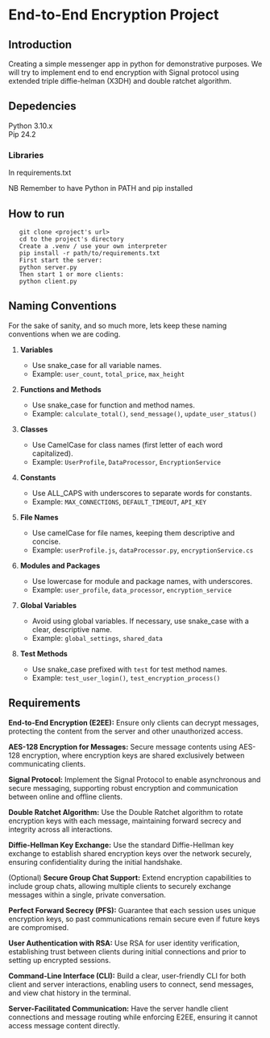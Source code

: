 # End-to-End Encryption Project

## Introduction
Creating a simple messenger app in python for demonstrative purposes. We will try to implement end to end encryption with Signal protocol using extended triple diffie-helman (X3DH) and double ratchet algorithm.

## Depedencies
Python 3.10.x \
Pip 24.2

### Libraries
In requirements.txt

NB Remember to have Python in PATH and pip installed

## How to run
```
   git clone <project's url>
   cd to the project's directory
   Create a .venv / use your own interpreter
   pip install -r path/to/requirements.txt
   First start the server:
   python server.py
   Then start 1 or more clients:
   python client.py
```
## Naming Conventions
For the sake of sanity, and so much more, lets keep these naming conventions when we are coding.

1. **Variables**
   - Use snake_case for all variable names.
   - Example: `user_count`, `total_price`, `max_height`

2. **Functions and Methods**
   - Use snake_case for function and method names.
   - Example: `calculate_total()`, `send_message()`, `update_user_status()`

3. **Classes**
   - Use CamelCase for class names (first letter of each word capitalized).
   - Example: `UserProfile`, `DataProcessor`, `EncryptionService`

4. **Constants**
   - Use ALL_CAPS with underscores to separate words for constants.
   - Example: `MAX_CONNECTIONS`, `DEFAULT_TIMEOUT`, `API_KEY`

5. **File Names**
   - Use camelCase for file names, keeping them descriptive and concise.
   - Example: `userProfile.js`, `dataProcessor.py`, `encryptionService.cs`

6. **Modules and Packages**
   - Use lowercase for module and package names, with underscores.
   - Example: `user_profile`, `data_processor`, `encryption_service`

7. **Global Variables**
   - Avoid using global variables. If necessary, use snake_case with a clear, descriptive name.
   - Example: `global_settings`, `shared_data`

8. **Test Methods**
   - Use snake_case prefixed with `test` for test method names.
   - Example: `test_user_login()`, `test_encryption_process()`


 ## Requirements
**End-to-End Encryption (E2EE):** Ensure only clients can decrypt messages, protecting the content from the server and other unauthorized access.

**AES-128 Encryption for Messages:** Secure message contents using AES-128 encryption, where encryption keys are shared exclusively between communicating clients.

**Signal Protocol:** Implement the Signal Protocol to enable asynchronous and secure messaging, supporting robust encryption and communication between online and offline clients.

**Double Ratchet Algorithm:** Use the Double Ratchet algorithm to rotate encryption keys with each message, maintaining forward secrecy and integrity across all interactions.

**Diffie-Hellman Key Exchange:** Use the standard Diffie-Hellman key exchange to establish shared encryption keys over the network securely, ensuring confidentiality during the initial handshake.

(Optional) **Secure Group Chat Support:** Extend encryption capabilities to include group chats, allowing multiple clients to securely exchange messages within a single, private conversation.

**Perfect Forward Secrecy (PFS):** Guarantee that each session uses unique encryption keys, so past communications remain secure even if future keys are compromised.

**User Authentication with RSA:** Use RSA for user identity verification, establishing trust between clients during initial connections and prior to setting up encrypted sessions.

**Command-Line Interface (CLI):** Build a clear, user-friendly CLI for both client and server interactions, enabling users to connect, send messages, and view chat history in the terminal.

**Server-Facilitated Communication:** Have the server handle client connections and message routing while enforcing E2EE, ensuring it cannot access message content directly.
